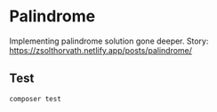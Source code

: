 # Palindrome

Implementing palindrome solution gone deeper. Story: https://zsolthorvath.netlify.app/posts/palindrome/

## Test

```shell
composer test
```